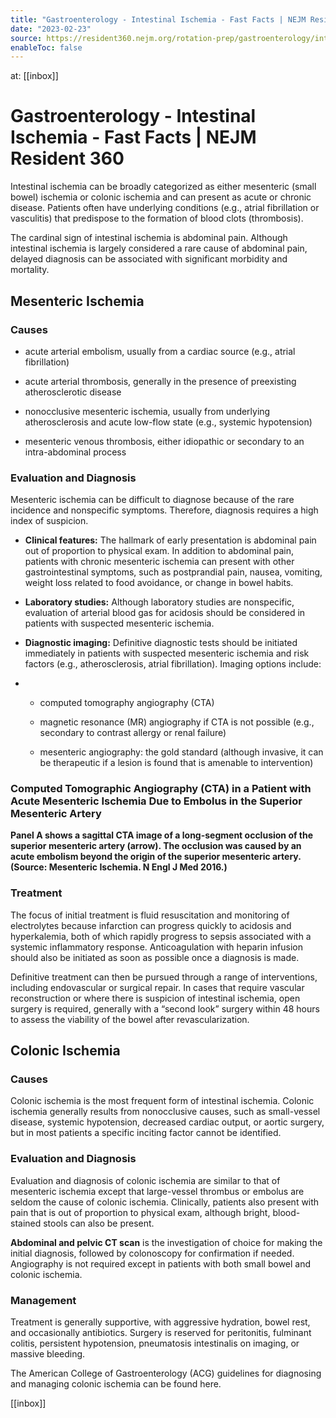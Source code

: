 ```yaml
---
title: "Gastroenterology - Intestinal Ischemia - Fast Facts | NEJM Resident 360"
date: "2023-02-23"
source: https://resident360.nejm.org/rotation-prep/gastroenterology/intestinal-ischemia/fast-facts
enableToc: false
---
```


at: [[inbox]]

# Gastroenterology - Intestinal Ischemia - Fast Facts | NEJM Resident 360
Intestinal ischemia can be broadly categorized as either mesenteric (small bowel) ischemia or colonic ischemia and can present as acute or chronic disease. Patients often have underlying conditions (e.g., atrial fibrillation or vasculitis) that predispose to the formation of blood clots (thrombosis).

The cardinal sign of intestinal ischemia is abdominal pain. Although intestinal ischemia is largely considered a rare cause of abdominal pain, delayed diagnosis can be associated with significant morbidity and mortality.

## Mesenteric Ischemia

### Causes

*   acute arterial embolism, usually from a cardiac source (e.g., atrial fibrillation)
    
*   acute arterial thrombosis, generally in the presence of preexisting atherosclerotic disease
    
*   nonocclusive mesenteric ischemia, usually from underlying atherosclerosis and acute low-flow state (e.g., systemic hypotension)
    
*   mesenteric venous thrombosis, either idiopathic or secondary to an intra-abdominal process  
      
    

### Evaluation and Diagnosis

Mesenteric ischemia can be difficult to diagnose because of the rare incidence and nonspecific symptoms. Therefore, diagnosis requires a high index of suspicion.

*   **Clinical features:** The hallmark of early presentation is abdominal pain out of proportion to physical exam. In addition to abdominal pain, patients with chronic mesenteric ischemia can present with other gastrointestinal symptoms, such as postprandial pain, nausea, vomiting, weight loss related to food avoidance, or change in bowel habits.
    
*   **Laboratory studies:** Although laboratory studies are nonspecific, evaluation of arterial blood gas for acidosis should be considered in patients with suspected mesenteric ischemia.
    
*   **Diagnostic imaging:** Definitive diagnostic tests should be initiated immediately in patients with suspected mesenteric ischemia and risk factors (e.g., atherosclerosis, atrial fibrillation). Imaging options include:
    
*   *   computed tomography angiography (CTA)
        
    *   magnetic resonance (MR) angiography if CTA is not possible (e.g., secondary to contrast allergy or renal failure)
        
    *   mesenteric angiography: the gold standard (although invasive, it can be therapeutic if a lesion is found that is amenable to intervention)  
          
        

### Computed Tomographic Angiography (CTA) in a Patient with Acute Mesenteric Ischemia Due to Embolus in the Superior Mesenteric Artery

  
**Panel A shows a sagittal CTA image of a long-segment occlusion of the superior mesenteric artery (arrow). The occlusion was caused by an acute embolism beyond the origin of the superior mesenteric artery.  
(Source: Mesenteric Ischemia. N Engl J Med 2016.)**

### Treatment

The focus of initial treatment is fluid resuscitation and monitoring of electrolytes because infarction can progress quickly to acidosis and hyperkalemia, both of which rapidly progress to sepsis associated with a systemic inflammatory response. Anticoagulation with heparin infusion should also be initiated as soon as possible once a diagnosis is made.

Definitive treatment can then be pursued through a range of interventions, including endovascular or surgical repair. In cases that require vascular reconstruction or where there is suspicion of intestinal ischemia, open surgery is required, generally with a “second look” surgery within 48 hours to assess the viability of the bowel after revascularization.

## Colonic Ischemia

### Causes

Colonic ischemia is the most frequent form of intestinal ischemia. Colonic ischemia generally results from nonocclusive causes, such as small-vessel disease, systemic hypotension, decreased cardiac output, or aortic surgery, but in most patients a specific inciting factor cannot be identified.

### Evaluation and Diagnosis

Evaluation and diagnosis of colonic ischemia are similar to that of mesenteric ischemia except that large-vessel thrombus or embolus are seldom the cause of colonic ischemia. Clinically, patients also present with pain that is out of proportion to physical exam, although bright, blood-stained stools can also be present.

**Abdominal and pelvic CT scan** is the investigation of choice for making the initial diagnosis, followed by colonoscopy for confirmation if needed. Angiography is not required except in patients with both small bowel and colonic ischemia.

### Management

Treatment is generally supportive, with aggressive hydration, bowel rest, and occasionally antibiotics. Surgery is reserved for peritonitis, fulminant colitis, persistent hypotension, pneumatosis intestinalis on imaging, or massive bleeding.

The American College of Gastroenterology (ACG) guidelines for diagnosing and managing colonic ischemia can be found here.

[[inbox]]
